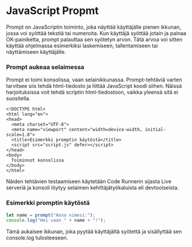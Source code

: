 # JavaScript Propmt

Prompt on JavaScriptin toiminto, joka näyttää käyttäjälle pienen ikkunan, jossa voi syöttää tekstiä tai numeroita. Kun käyttäjä syöttää jotain ja painaa OK-painiketta, prompt palauttaa sen syötetyn arvon. Tätä arvoa voi sitten käyttää ohjelmassa esimerkiksi laskemiseen, tallentamiseen tai näyttämiseen käyttäjälle.

### Prompt aukeaa selaimessa

Prompt ei toimi konsolissa, vaan selainikkunassa. Prompt-tehtäviä varten tarvitsee siis tehdä html-tiedosto ja liittää JavaScript koodi siihen. Näissä harjoituksissa voit tehdä scriptin html-tiedostoon, vaikka yleensä sitä ei suositella.

```htlm
<!DOCTYPE html>
<html lang="en">
<head>
  <meta charset="UTF-8">
  <meta name="viewport" content="width=device-width, initial-scale=1.0">
  <title>Esimerkki promptin käytöstä</title>
  <script src="script.js" defer></script>
</head>
<body>
  Toiminnot konsolissa
</body>
</html>
```

Näiden tehtävien testaamiseen käytetään Code Runnerin sijasta Live serveriä ja konsoli löytyy selaimen kehittäjätyökaluista eli devtoolseista. 

### Esimerkki promptin käytöstä

```js
let name = prompt("Anna nimesi:");
console.log("Hei vaan " + name + "!");
```

Tämä aukaisee ikkunan, joka pyytää käyttäjältä syötettä ja sisällyttää sen console.log tulosteeseen.
